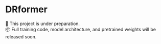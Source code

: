 # DRformer

🚧 This project is under preparation.  
📦 Full training code, model architecture, and pretrained weights will be released soon.
